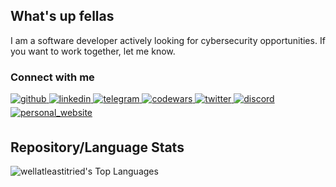 ## What's up fellas
  
I am a software developer actively looking for cybersecurity opportunities. If you want to work together, let me know.

### Connect with me
<a href="https://github.com/wellatleastitried" target="_blank">
  <img src=https://img.shields.io/badge/GitHub-181717?style=flat&logo=github&logoColor=white alt=github style="margin-bottom: 5px;"/>
</a>
<a href="https://www.linkedin.com/in/jack-swindell-896753183/" target="_blank">
  <img src=https://img.shields.io/badge/LinkedIn-0A66C2?style=flat&logo=linkedin&logoColor=white alt=linkedin style="margin-bottom: 5px;"/>
</a>
<a href="https://t.me/snbwalit/" target="_blank">
  <img src=https://img.shields.io/badge/Telegram-26A5E4?style=flat&logo=telegram&logoColor=white alt=telegram style="margin-bottom: 5px;"/>
</a>
<a href="https://www.codewars.com/users/wellatleastitried" target="_blank">
  <img src=https://img.shields.io/badge/Codewars-B1361E?style=flat&logo=Codewars&logoColor=white alt=codewars style="margin-bottom: 5px;"/>
</a>
<a href="https://x.com/devsecinsider" target="_blank">
  <img src=https://img.shields.io/badge/Twitter-000000?style=flat&logo=x&logoColor=white alt=twitter style="margin-bottom: 5px;"/>
</a>
<a href="https://discordapp.com/users/335556458869424128" target="_blank">
  <img src=https://img.shields.io/badge/Discord-5865F2?style=flat&logo=discord&logoColor=white alt=discord style="margin-bottom: 5px;"/>
</a>
<a href="https://devsecinsider.com" target="_blank">
  <img src=https://img.shields.io/badge/Website-000000?style=flat&logo=About.me&logoColor=white alt=personal_website style="margin-bottom: 5px;"/>
</a>
<br/>  

## Repository/Language Stats
![wellatleastitried's Top Languages](https://github-readme-stats.vercel.app/api/top-langs/?username=wellatleastitried&theme=dark&show_icons=true&hide_border=true&layout=compact)

<!--- **WakaTime Stats reflect time since 10/15/2024**<br/>
![wellatleastitried's Language Usage](https://github-readme-stats.vercel.app/api/wakatime?username=wellatleastitried&layout=compact&theme=dark) --->
